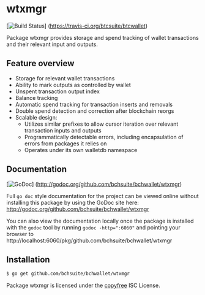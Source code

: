 wtxmgr
======

[![Build Status](https://travis-ci.org/btcsuite/btcwallet.png?branch=master)]
(https://travis-ci.org/btcsuite/btcwallet)

Package wtxmgr provides storage and spend tracking of wallet transactions and
their relevant input and outputs.

## Feature overview

- Storage for relevant wallet transactions
- Ability to mark outputs as controlled by wallet
- Unspent transaction output index
- Balance tracking
- Automatic spend tracking for transaction inserts and removals
- Double spend detection and correction after blockchain reorgs
- Scalable design:
  - Utilizes similar prefixes to allow cursor iteration over relevant transaction
    inputs and outputs
  - Programmatically detectable errors, including encapsulation of errors from
    packages it relies on
  - Operates under its own walletdb namespace
    
## Documentation

[![GoDoc](https://godoc.org/github.com/bchsuite/bchwallet/wtxmgr?status.png)]
(http://godoc.org/github.com/bchsuite/bchwallet/wtxmgr)

Full `go doc` style documentation for the project can be viewed online without
installing this package by using the GoDoc site here:
http://godoc.org/github.com/bchsuite/bchwallet/wtxmgr

You can also view the documentation locally once the package is installed with
the `godoc` tool by running `godoc -http=":6060"` and pointing your browser to
http://localhost:6060/pkg/github.com/bchsuite/bchwallet/wtxmgr

## Installation

```bash
$ go get github.com/bchsuite/bchwallet/wtxmgr
```

Package wtxmgr is licensed under the [copyfree](http://copyfree.org) ISC
License.
